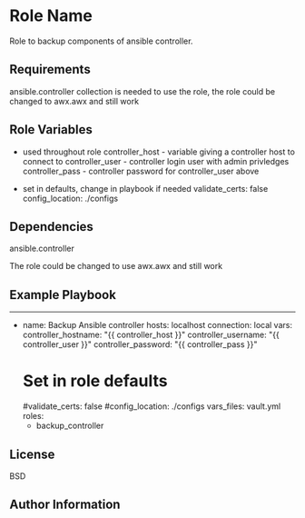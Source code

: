 Role Name
=========

Role to backup components of ansible controller.

Requirements
------------

ansible.controller collection is needed to use the role, the role could be changed to awx.awx and still work

Role Variables
--------------
* used throughout role
controller_host - variable giving a controller host to connect to
controller_user - controller login user with admin privledges
controller_pass - controller password for controller_user above

* set in defaults, change in playbook if needed
validate_certs: false
config_location: ./configs


Dependencies
------------

ansible.controller 

The role could be changed to use awx.awx and still work

Example Playbook
----------------


---
- name: Backup Ansible controller
  hosts: localhost
  connection: local
  vars:
    controller_hostname: "{{ controller_host }}"
    controller_username: "{{ controller_user }}"
    controller_password: "{{ controller_pass }}"
    # Set in role defaults
  #validate_certs: false
  #config_location: ./configs
  vars_files: vault.yml
  roles:
    - backup_controller


License
-------

BSD

Author Information
------------------

